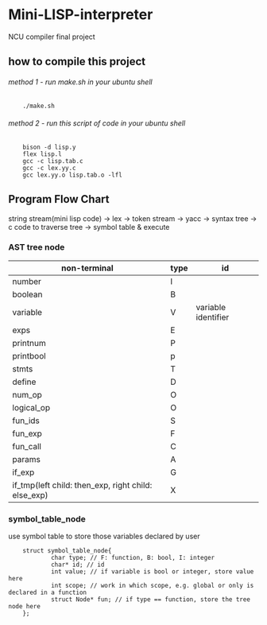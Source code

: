 # Mini-LISP-interpreter

NCU compiler final project

## how to compile this project

###### method 1 - run make.sh in your ubuntu shell

        ./make.sh

###### method 2 - run this script of code in your ubuntu shell

        bison -d lisp.y
        flex lisp.l
        gcc -c lisp.tab.c
        gcc -c lex.yy.c
        gcc lex.yy.o lisp.tab.o -lfl

## Program Flow Chart

string stream(mini lisp code) -> lex -> token stream -> yacc -> syntax tree -> c code to traverse tree -> symbol table & execute

### AST tree node

| non-terminal                                        | type | id                  |
| --------------------------------------------------- | ---- | ------------------- |
| number                                              | I    |                     |
| boolean                                             | B    |                     |
| variable                                            | V    | variable identifier |
| exps                                                | E    |                     |
| printnum                                            | P    |                     |
| printbool                                           | p    |                     |
| stmts                                               | T    |                     |
| define                                              | D    |                     |
| num_op                                              | O    |                     |
| logical_op                                          | O    |                     |
| fun_ids                                             | S    |                     |
| fun_exp                                             | F    |                     |
| fun_call                                            | C    |                     |
| params                                              | A    |                     |
| if_exp                                              | G    |                     |
| if_tmp(left child: then_exp, right child: else_exp) | X    |                     |

### symbol_table_node

use symbol table to store those variables declared by user

        struct symbol_table_node{
                char type; // F: function, B: bool, I: integer
                char* id; // id
                int value; // if variable is bool or integer, store value here
                int scope; // work in which scope, e.g. global or only is declared in a function
                struct Node* fun; // if type == function, store the tree node here
        };
